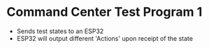 # Command Center Test Program 1
- Sends test states to an ESP32
- ESP32 will output different 'Actions' upon receipt of the state